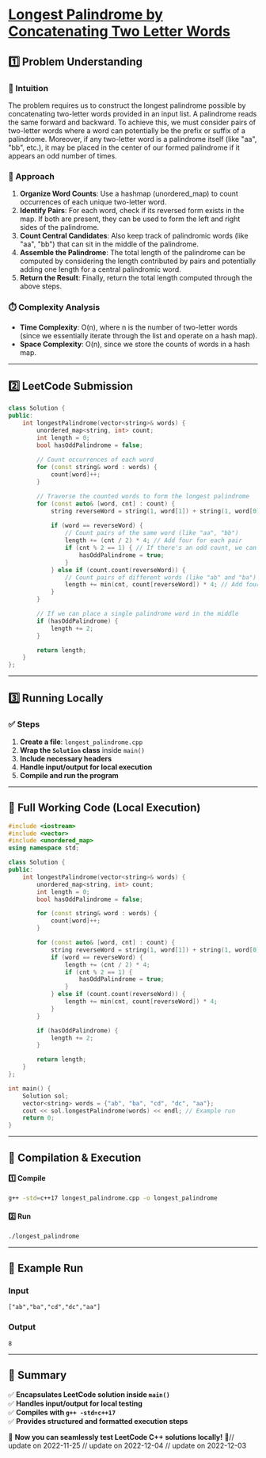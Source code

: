 # **[Longest Palindrome by Concatenating Two Letter Words](https://leetcode.com/problems/longest-palindrome-by-concatenating-two-letter-words/description/)**  

## **1️⃣ Problem Understanding**  
### **📌 Intuition**  
The problem requires us to construct the longest palindrome possible by concatenating two-letter words provided in an input list. A palindrome reads the same forward and backward. To achieve this, we must consider pairs of two-letter words where a word can potentially be the prefix or suffix of a palindrome. Moreover, if any two-letter word is a palindrome itself (like "aa", "bb", etc.), it may be placed in the center of our formed palindrome if it appears an odd number of times.

### **🚀 Approach**  
1. **Organize Word Counts**: Use a hashmap (unordered_map) to count occurrences of each unique two-letter word.
2. **Identify Pairs**: For each word, check if its reversed form exists in the map. If both are present, they can be used to form the left and right sides of the palindrome.
3. **Count Central Candidates**: Also keep track of palindromic words (like "aa", "bb") that can sit in the middle of the palindrome.
4. **Assemble the Palindrome**: The total length of the palindrome can be computed by considering the length contributed by pairs and potentially adding one length for a central palindromic word.
5. **Return the Result**: Finally, return the total length computed through the above steps.

### **⏱️ Complexity Analysis**  
- **Time Complexity**: O(n), where n is the number of two-letter words (since we essentially iterate through the list and operate on a hash map).
- **Space Complexity**: O(n), since we store the counts of words in a hash map.

---  

## **2️⃣ LeetCode Submission**  
```cpp
class Solution {
public:
    int longestPalindrome(vector<string>& words) {
        unordered_map<string, int> count;
        int length = 0;
        bool hasOddPalindrome = false;
        
        // Count occurrences of each word
        for (const string& word : words) {
            count[word]++;
        }

        // Traverse the counted words to form the longest palindrome
        for (const auto& [word, cnt] : count) {
            string reverseWord = string(1, word[1]) + string(1, word[0]); // Reverse the word
            
            if (word == reverseWord) {
                // Count pairs of the same word (like "aa", "bb")
                length += (cnt / 2) * 4; // Add four for each pair
                if (cnt % 2 == 1) { // If there's an odd count, we can use one of them in the middle
                    hasOddPalindrome = true;
                }
            } else if (count.count(reverseWord)) {
                // Count pairs of different words (like "ab" and "ba")
                length += min(cnt, count[reverseWord]) * 4; // Add four for each pair
            }
        }

        // If we can place a single palindrome word in the middle
        if (hasOddPalindrome) {
            length += 2; 
        }

        return length;
    }
};
```  

---  

## **3️⃣ Running Locally**  
### **✅ Steps**  
1. **Create a file**: `longest_palindrome.cpp`  
2. **Wrap the `Solution` class** inside `main()`  
3. **Include necessary headers**  
4. **Handle input/output for local execution**  
5. **Compile and run the program**  

---  

## **📝 Full Working Code (Local Execution)**  
```cpp
#include <iostream>
#include <vector>
#include <unordered_map>
using namespace std;

class Solution {
public:
    int longestPalindrome(vector<string>& words) {
        unordered_map<string, int> count;
        int length = 0;
        bool hasOddPalindrome = false;

        for (const string& word : words) {
            count[word]++;
        }

        for (const auto& [word, cnt] : count) {
            string reverseWord = string(1, word[1]) + string(1, word[0]);
            if (word == reverseWord) {
                length += (cnt / 2) * 4;
                if (cnt % 2 == 1) {
                    hasOddPalindrome = true;
                }
            } else if (count.count(reverseWord)) {
                length += min(cnt, count[reverseWord]) * 4;
            }
        }

        if (hasOddPalindrome) {
            length += 2; 
        }

        return length;
    }
};

int main() {
    Solution sol;
    vector<string> words = {"ab", "ba", "cd", "dc", "aa"};
    cout << sol.longestPalindrome(words) << endl; // Example run
    return 0;
}
```  

---  

## **🔧 Compilation & Execution**  
#### **1️⃣ Compile**  
```bash
g++ -std=c++17 longest_palindrome.cpp -o longest_palindrome
```  

#### **2️⃣ Run**  
```bash
./longest_palindrome
```  

---  

## **🎯 Example Run**  
### **Input**  
```
["ab","ba","cd","dc","aa"]
```  
### **Output**  
```
8
```  

---  

## **📌 Summary**  
✅ **Encapsulates LeetCode solution inside `main()`**  
✅ **Handles input/output for local testing**  
✅ **Compiles with `g++ -std=c++17`**  
✅ **Provides structured and formatted execution steps**  

🚀 **Now you can seamlessly test LeetCode C++ solutions locally!** 🚀// update on 2022-11-25
// update on 2022-12-04
// update on 2022-12-03

